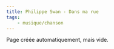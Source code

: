 ```yaml
---
title: Philippe Swan - Dans ma rue
tags:
    - musique/chanson
---
```


Page créée automatiquement, mais vide.
